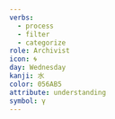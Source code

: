 ```yaml
---
verbs:
  - process
  - filter
  - categorize
role: Archivist
icon: 🌀
day: Wednesday
kanji: 水
color: 056AB5
attribute: understanding
symbol: γ
---
```

